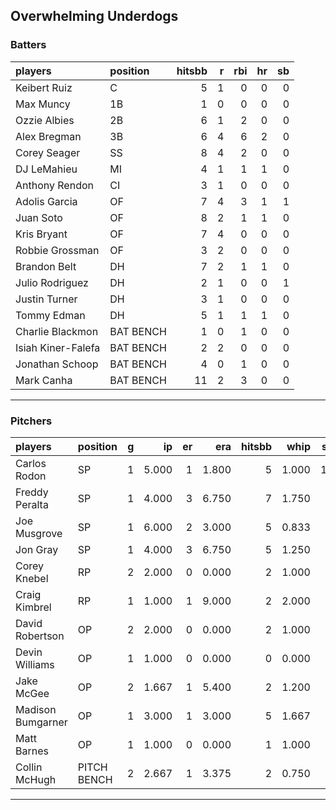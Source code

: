 ## Overwhelming Underdogs

### Batters

 
|players            |position  | hitsbb|  r| rbi| hr| sb| 
|:------------------|:---------|------:|--:|---:|--:|--:| 
|Keibert Ruiz       |C         |      5|  1|   0|  0|  0| 
|Max Muncy          |1B        |      1|  0|   0|  0|  0| 
|Ozzie Albies       |2B        |      6|  1|   2|  0|  0| 
|Alex Bregman       |3B        |      6|  4|   6|  2|  0| 
|Corey Seager       |SS        |      8|  4|   2|  0|  0| 
|DJ LeMahieu        |MI        |      4|  1|   1|  1|  0| 
|Anthony Rendon     |CI        |      3|  1|   0|  0|  0| 
|Adolis Garcia      |OF        |      7|  4|   3|  1|  1| 
|Juan Soto          |OF        |      8|  2|   1|  1|  0| 
|Kris Bryant        |OF        |      7|  4|   0|  0|  0| 
|Robbie Grossman    |OF        |      3|  2|   0|  0|  0| 
|Brandon Belt       |DH        |      7|  2|   1|  1|  0| 
|Julio Rodriguez    |DH        |      2|  1|   0|  0|  1| 
|Justin Turner      |DH        |      3|  1|   0|  0|  0| 
|Tommy Edman        |DH        |      5|  1|   1|  1|  0| 
|Charlie Blackmon   |BAT BENCH |      1|  0|   1|  0|  0| 
|Isiah Kiner-Falefa |BAT BENCH |      2|  2|   0|  0|  0| 
|Jonathan Schoop    |BAT BENCH |      4|  0|   1|  0|  0| 
|Mark Canha         |BAT BENCH |     11|  2|   3|  0|  0| 


* * *

### Pitchers

 
|players           |position    |  g|    ip| er|   era| hitsbb|  whip| so|  w| sv| 
|:-----------------|:-----------|--:|-----:|--:|-----:|------:|-----:|--:|--:|--:| 
|Carlos Rodon      |SP          |  1| 5.000|  1| 1.800|      5| 1.000| 12|  0|  0| 
|Freddy Peralta    |SP          |  1| 4.000|  3| 6.750|      7| 1.750|  6|  0|  0| 
|Joe Musgrove      |SP          |  1| 6.000|  2| 3.000|      5| 0.833|  8|  0|  0| 
|Jon Gray          |SP          |  1| 4.000|  3| 6.750|      5| 1.250|  4|  0|  0| 
|Corey Knebel      |RP          |  2| 2.000|  0| 0.000|      2| 1.000|  3|  0|  1| 
|Craig Kimbrel     |RP          |  1| 1.000|  1| 9.000|      2| 2.000|  2|  0|  1| 
|David Robertson   |OP          |  2| 2.000|  0| 0.000|      2| 1.000|  2|  0|  1| 
|Devin Williams    |OP          |  1| 1.000|  0| 0.000|      0| 0.000|  2|  0|  0| 
|Jake McGee        |OP          |  2| 1.667|  1| 5.400|      2| 1.200|  0|  0|  0| 
|Madison Bumgarner |OP          |  1| 3.000|  1| 3.000|      5| 1.667|  2|  0|  0| 
|Matt Barnes       |OP          |  1| 1.000|  0| 0.000|      1| 1.000|  1|  0|  0| 
|Collin McHugh     |PITCH BENCH |  2| 2.667|  1| 3.375|      2| 0.750|  6|  0|  0| 


* * *


